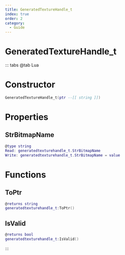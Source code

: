 ```yaml
---
title: GeneratedTextureHandle_t
index: true
order: 2
category:
  - Guide
---
```


# GeneratedTextureHandle_t

::: tabs
@tab Lua
# Constructor
```lua
GeneratedTextureHandle_t(ptr --[[ string ]])
```
# Properties
## StrBitmapName 
```lua
@type string
Read: generatedtexturehandle_t.StrBitmapName
Write: generatedtexturehandle_t.StrBitmapName = value
```
# Functions
## ToPtr
```lua
@returns string
generatedtexturehandle_t:ToPtr()
```
## IsValid
```lua
@returns bool
generatedtexturehandle_t:IsValid()
```

:::